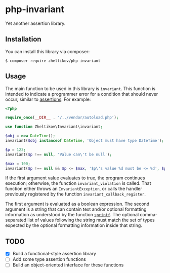 # php-invariant

Yet another assertion library.

## Installation

You can install this library via composer:

```shell
$ composer require zheltikov/php-invariant
```

## Usage

The main function to be used in this library is `invariant`. This function is intended to indicate a programmer error
for a condition that should never occur, similar
to [assertions](https://en.wikipedia.org/wiki/Assertion_(software_development)). For example:

```php
<?php

require_once(__DIR__ . '/../vendor/autoload.php');

use function Zheltikov\Invariant\invariant;

$obj = new DateTime();
invariant($obj instanceof DateTime, 'Object must have type DateTime');

$p = 123;
invariant($p !== null, 'Value can\'t be null');

$max = 100;
invariant($p !== null && $p <= $max, '$p\'s value %d must be <= %d', $p, $max);

```

If the first argument value evaluates to true, the program continues execution; otherwise, the
function `invariant_violation` is called. That function either throws an `InvariantException`, or calls the handler
previously registered by the function `invariant_callback_register`.

The first argument is evaluated as a boolean expression. The second argument is a string that can contain text and/or
optional formatting information as understood by the function [`sprintf`](https://www.php.net/sprintf). The optional
comma-separated list of values following the string must match the set of types expected by the optional formatting
information inside that string.

## TODO

- [X] Build a functional-style assertion library
- [ ] Add some type assertion functions
- [ ] Build an object-oriented interface for these functions
